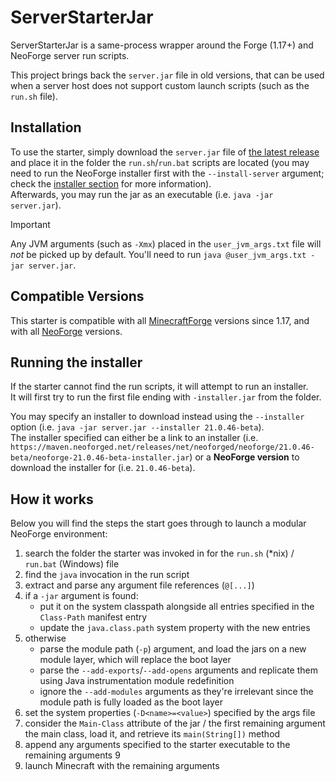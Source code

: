 # ServerStarterJar
ServerStarterJar is a same-process wrapper around the Forge (1.17+) and NeoForge server run scripts.  

This project brings back the `server.jar` file in old versions, that can be used when a server host does not support custom launch scripts (such as the `run.sh` file).

## Installation
To use the starter, simply download the `server.jar` file of [the latest release](https://github.com/NeoForged/serverstarterjar/releases/latest/download/server.jar)
and place it in the folder the `run.sh`/`run.bat` scripts are located (you may need to run the NeoForge installer first with the `--install-server` argument; check the [installer section](#running-the-installer) for more information).  
Afterwards, you may run the jar as an executable (i.e. `java -jar server.jar`).

> [!IMPORTANT]  
> Any JVM arguments (such as `-Xmx`) placed in the `user_jvm_args.txt` file will *not* be picked up by default. You'll need to run `java @user_jvm_args.txt -jar server.jar`.

## Compatible Versions
This starter is compatible with all [MinecraftForge](https://minecraftforge.net) versions since 1.17, and with all [NeoForge](https://neoforged.net) versions.

## Running the installer
If the starter cannot find the run scripts, it will attempt to run an installer.  
It will first try to run the first file ending with `-installer.jar` from the folder.  

You may specify an installer to download instead using the `--installer` option (i.e. `java -jar server.jar --installer 21.0.46-beta`).  
The installer specified can either be a link to an installer (i.e. `https://maven.neoforged.net/releases/net/neoforged/neoforge/21.0.46-beta/neoforge-21.0.46-beta-installer.jar`)
or a **NeoForge version** to download the installer for (i.e. `21.0.46-beta`).

## How it works
Below you will find the steps the start goes through to launch a modular NeoForge environment:
1. search the folder the starter was invoked in for the `run.sh` (*nix) / `run.bat` (Windows) file
2. find the `java` invocation in the run script
3. extract and parse any argument file references (`@[...]`)
4. if a `-jar` argument is found:
    - put it on the system classpath alongside all entries specified in the `Class-Path` manifest entry
    - update the `java.class.path` system property with the new entries
5. otherwise
   - parse the module path (`-p`) argument, and load the jars on a new module layer, which will replace the boot layer
   - parse the `--add-exports`/`--add-opens` arguments and replicate them using Java instrumentation module redefinition
   - ignore the `--add-modules` arguments as they're irrelevant since the module path is fully loaded as the boot layer
6. set the system properties (`-D<name>=<value>`) specified by the args file
7. consider the `Main-Class` attribute of the jar / the first remaining argument the main class, load it, and retrieve its `main(String[])` method
8. append any arguments specified to the starter executable to the remaining arguments 9
9. launch Minecraft with the remaining arguments
